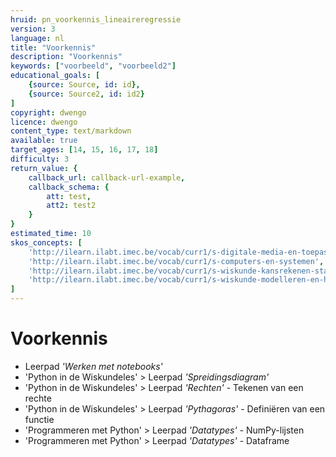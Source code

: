 ```yaml
---
hruid: pn_voorkennis_lineaireregressie
version: 3
language: nl
title: "Voorkennis"
description: "Voorkennis"
keywords: ["voorbeeld", "voorbeeld2"]
educational_goals: [
    {source: Source, id: id}, 
    {source: Source2, id: id2}
]
copyright: dwengo
licence: dwengo
content_type: text/markdown
available: true
target_ages: [14, 15, 16, 17, 18]
difficulty: 3
return_value: {
    callback_url: callback-url-example,
    callback_schema: {
        att: test,
        att2: test2
    }
}
estimated_time: 10
skos_concepts: [
    'http://ilearn.ilabt.imec.be/vocab/curr1/s-digitale-media-en-toepassingen', 
    'http://ilearn.ilabt.imec.be/vocab/curr1/s-computers-en-systemen', 
    'http://ilearn.ilabt.imec.be/vocab/curr1/s-wiskunde-kansrekenen-statistiek',
    'http://ilearn.ilabt.imec.be/vocab/curr1/s-wiskunde-modelleren-en-heuristiek'
]
---
```

# Voorkennis

* Leerpad *'Werken met notebooks'*
* 'Python in de Wiskundeles' >  Leerpad *'Spreidingsdiagram'*
* 'Python in de Wiskundeles' >  Leerpad *'Rechten'* - Tekenen van een rechte
* 'Python in de Wiskundeles' > Leerpad *'Pythagoras'* - Definiëren van een functie
* 'Programmeren met Python' > Leerpad *'Datatypes'* - NumPy-lijsten
* 'Programmeren met Python' > Leerpad *'Datatypes'* - Dataframe

